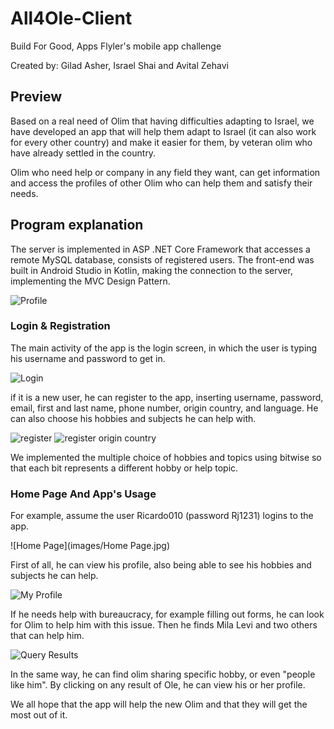 # All4Ole-Client

Build For Good, Apps Flyler's mobile app challenge 

Created by: Gilad Asher, Israel Shai and Avital Zehavi 

## Preview

Based on a real need of Olim that having difficulties adapting to Israel, we have developed an app that will help them adapt to Israel (it can also work for every other country) 
and make it easier for them, by veteran olim who have already settled in the country.

Olim who need help or company in any field they want, can get information and access the profiles of other Olim who can help them and satisfy their needs.


## Program explanation

The server is implemented in ASP .NET Core Framework  that accesses a remote MySQL database, consists of registered 
 users. The front-end was built in Android Studio in Kotlin, making the connection to the server, implementing the MVC Design Pattern. 
 
![Profile](images/data_base.jpg)
 
### Login & Registration

The main activity of the app is the login screen, in which the user is typing his username and password to get in. 

![Login](images/Login.jpg)

if it is a new user, he can register to the app, inserting username, password, email, first and last name, phone number, origin country, and language.
He can also choose his hobbies and subjects he can help with.

![register](images/register.jpg)
![register origin country](images/register_origin_country.jpg)

We implemented the multiple choice of hobbies and topics using bitwise so that each bit represents a different hobby or help topic.

### Home Page And App's Usage

For example, assume the user Ricardo010 (password Rj1231) logins to the app. 

![Home Page](images/Home Page.jpg)

First of all, he can view his profile, also being able to see his hobbies and subjects he can help. 

![My Profile](images/profile.jpg)

If he needs help with bureaucracy, for example filling out forms, he can look for Olim to help him with this issue.
Then he finds Mila Levi and two others that can help him.

![Query Results](images/query_results.jpg)

In the same way, he can find olim sharing specific hobby, or even "people like him". 
By clicking on any result of Ole, he can view his or her profile. 

We all hope that the app will help the new Olim and that they will get the most out of it.


